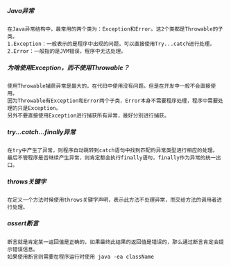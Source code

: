 
##### Java异常
    在Java异常结构中，最常用的两个类为：Exception和Error。这2个类都是Throwable的子类。
    1.Exception：一般表示的是程序中出现的问题，可以直接使用Try...catch进行处理。
    2.Error：一般指的是JVM错误，程序中无法处理。

##### 为啥使用Exception，而不使用Throwable？
    使用Throwable捕获异常是最大的，在代码中使用没有问题。但是在开发中一般不会直接使用。
    因为Throwable有Exception和Error两个子类，Error本身不需要程序处理，程序中需要处理的只是Exception。
    另外不要直接使用Exception进行捕获所有异常，最好分别进行捕获。

##### try...catch...finally异常
    在try中产生了异常，则程序自动跳转到catch语句中找到匹配的异常类型进行相应的处理。
    最后不管程序是否继续产生异常，则肯定都会执行finally语句，finally作为异常的统一出口。

##### throws关键字
    在定义一个方法时候使用throws关键字声明，表示此方法不处理异常，而交给方法的调用者进行处理。
    
##### assert断言
    断言就是肯定某一返回值是正确的，如果最终此结果的返回值是错误的，那么通过断言肯定会提示错误信息。
    如果使用断言则需要在程序运行时使用 java -ea className